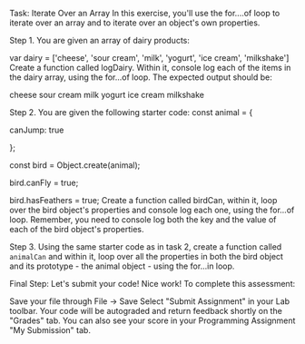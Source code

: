 Task: Iterate Over an Array
In this exercise, you'll use the for....of loop to iterate over an array and to iterate over an object's own properties.


Step 1. You are given an array of dairy products:

var dairy = ['cheese', 'sour cream', 'milk', 'yogurt', 'ice cream', 'milkshake']
Create a function called logDairy. Within it, console log each of the items in the dairy array, using the for...of loop.
The expected output should be:

cheese
sour cream
milk
yogurt
ice cream
milkshake

Step 2. You are given the following starter code:
const animal = {

canJump: true

};

const bird = Object.create(animal);

bird.canFly = true;

bird.hasFeathers = true;
Create a function called birdCan, within it, loop over the bird object's properties and console log each one, using the for...of loop. Remember, you need to console log both the key and the value of each of the bird object's properties.


Step 3. Using the same starter code as in task 2, create a function called `animalCan` and within it, loop over all the properties in both the bird object and its prototype - the animal object - using the for...in loop.



Final Step: Let's submit your code!
Nice work! To complete this assessment:

Save your file through File -> Save
Select "Submit Assignment" in your Lab toolbar.
Your code will be autograded and return feedback shortly on the "Grades" tab.
You can also see your score in your Programming Assignment "My Submission" tab.
